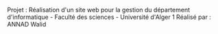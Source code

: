 Projet : Réalisation d'un site web pour la gestion du département d'informatique - Faculté des sciences - Université d'Alger 1
Réalisé par : ANNAD Walid
